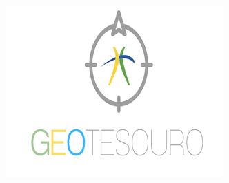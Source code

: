 <p align="center">
  <img width="800" height="400" src="https://github.com/pbizil/geotesouro/blob/main/imgs/2.png">
</p>
